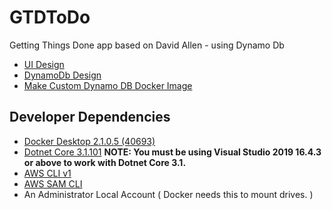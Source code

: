 # GTDToDo
Getting Things Done app based on David Allen - using Dynamo Db 

* [UI Design](./Design/README.md)
* [DynamoDb Design](./DynamoDbModeling/README.md)
* [Make Custom Dynamo DB Docker Image](./MakeDnaymoDbDockerImage/README.md)

## Developer Dependencies

* [Docker Desktop 2.1.0.5 (40693)](https://docs.docker.com/docker-for-windows/install/)
* [Dotnet Core 3.1.101](https://dotnet.microsoft.com/download/dotnet-core/3.1)
__NOTE: You must be using Visual Studio 2019 16.4.3 or above to work with Dotnet Core 3.1.__
* [AWS CLI v1](https://docs.aws.amazon.com/cli/latest/userguide/install-windows.html#install-msi-on-windows)
* [AWS SAM CLI](https://docs.aws.amazon.com/serverless-application-model/latest/developerguide/serverless-sam-cli-install-windows.html)
* An Administrator Local Account ( Docker needs this to mount drives. )
